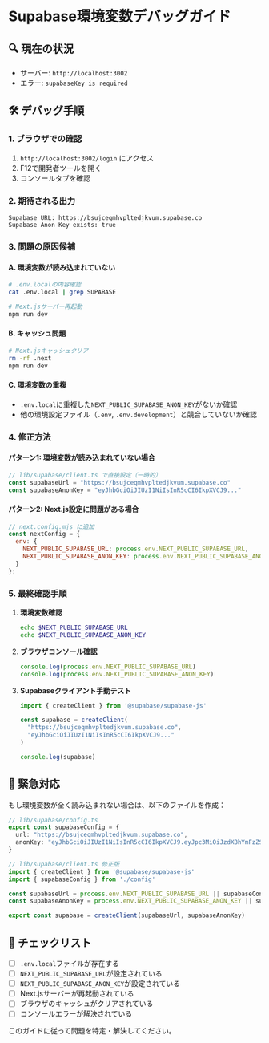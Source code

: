# Supabase環境変数デバッグガイド

## 🔍 現在の状況
- サーバー: `http://localhost:3002`
- エラー: `supabaseKey is required`

## 🛠️ デバッグ手順

### 1. ブラウザでの確認
1. `http://localhost:3002/login` にアクセス
2. F12で開発者ツールを開く
3. コンソールタブを確認

### 2. 期待される出力
```
Supabase URL: https://bsujceqmhvpltedjkvum.supabase.co
Supabase Anon Key exists: true
```

### 3. 問題の原因候補

#### A. 環境変数が読み込まれていない
```bash
# .env.localの内容確認
cat .env.local | grep SUPABASE

# Next.jsサーバー再起動
npm run dev
```

#### B. キャッシュ問題
```bash
# Next.jsキャッシュクリア
rm -rf .next
npm run dev
```

#### C. 環境変数の重複
- `.env.local`に重複した`NEXT_PUBLIC_SUPABASE_ANON_KEY`がないか確認
- 他の環境設定ファイル（`.env`, `.env.development`）と競合していないか確認

### 4. 修正方法

#### パターン1: 環境変数が読み込まれていない場合
```typescript
// lib/supabase/client.ts で直接設定（一時的）
const supabaseUrl = "https://bsujceqmhvpltedjkvum.supabase.co"
const supabaseAnonKey = "eyJhbGciOiJIUzI1NiIsInR5cCI6IkpXVCJ9..."
```

#### パターン2: Next.js設定に問題がある場合
```javascript
// next.config.mjs に追加
const nextConfig = {
  env: {
    NEXT_PUBLIC_SUPABASE_URL: process.env.NEXT_PUBLIC_SUPABASE_URL,
    NEXT_PUBLIC_SUPABASE_ANON_KEY: process.env.NEXT_PUBLIC_SUPABASE_ANON_KEY,
  }
};
```

### 5. 最終確認手順

1. **環境変数確認**
   ```bash
   echo $NEXT_PUBLIC_SUPABASE_URL
   echo $NEXT_PUBLIC_SUPABASE_ANON_KEY
   ```

2. **ブラウザコンソール確認**
   ```javascript
   console.log(process.env.NEXT_PUBLIC_SUPABASE_URL)
   console.log(process.env.NEXT_PUBLIC_SUPABASE_ANON_KEY)
   ```

3. **Supabaseクライアント手動テスト**
   ```javascript
   import { createClient } from '@supabase/supabase-js'

   const supabase = createClient(
     "https://bsujceqmhvpltedjkvum.supabase.co",
     "eyJhbGciOiJIUzI1NiIsInR5cCI6IkpXVCJ9..."
   )

   console.log(supabase)
   ```

## 🚨 緊急対応

もし環境変数が全く読み込まれない場合は、以下のファイルを作成：

```typescript
// lib/supabase/config.ts
export const supabaseConfig = {
  url: "https://bsujceqmhvpltedjkvum.supabase.co",
  anonKey: "eyJhbGciOiJIUzI1NiIsInR5cCI6IkpXVCJ9.eyJpc3MiOiJzdXBhYmFzZSIsInJlZiI6ImJzdWpjZXFtaHZwbHRlZGprdnVtIiwicm9sZSI6ImFub24iLCJpYXQiOjE3NTgyODU1MDYsImV4cCI6MjA3Mzg2MTUwNn0._TrKjXMAQQWNmS2aIEV6oA7RMXJISSWaVMUQBESPnbQ"
}
```

```typescript
// lib/supabase/client.ts 修正版
import { createClient } from '@supabase/supabase-js'
import { supabaseConfig } from './config'

const supabaseUrl = process.env.NEXT_PUBLIC_SUPABASE_URL || supabaseConfig.url
const supabaseAnonKey = process.env.NEXT_PUBLIC_SUPABASE_ANON_KEY || supabaseConfig.anonKey

export const supabase = createClient(supabaseUrl, supabaseAnonKey)
```

## 📝 チェックリスト

- [ ] `.env.local`ファイルが存在する
- [ ] `NEXT_PUBLIC_SUPABASE_URL`が設定されている
- [ ] `NEXT_PUBLIC_SUPABASE_ANON_KEY`が設定されている
- [ ] Next.jsサーバーが再起動されている
- [ ] ブラウザのキャッシュがクリアされている
- [ ] コンソールエラーが解決されている

このガイドに従って問題を特定・解決してください。